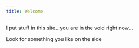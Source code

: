 ```yaml
---
title: Welcome
---
```



I put stuff in this site...you are in the void right now...

Look for something you like on the side


